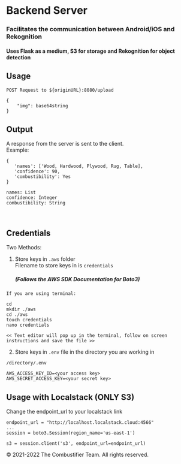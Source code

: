 # Backend Server
### Facilitates the communication between Android/iOS and Rekognition
#### Uses Flask as a medium, S3 for storage and Rekognition for object detection



## Usage
```POST Request to ${originURL}:8080/upload ```
```
{
    "img": base64string
}
```  

## Output
A response from the server is sent to the client.  
Example:
```
{
   'names': ['Wood, Hardwood, Plywood, Rug, Table], 
   'confidence': 90,
   'combustibility': Yes
}

names: List
confidence: Integer
combustibility: String
```

<br>

## Credentials

Two Methods:
1. Store keys in ```.aws``` folder  
Filename to store keys in is ```credentials```   
    ##### (Follows the AWS SDK Documentation for Boto3)  
```
If you are using terminal:

cd
mkdir ./aws
cd ./aws
touch credentials
nano credentials

<< Text editor will pop up in the terminal, follow on screen instructions and save the file >>
```
2. Store keys in ```.env``` file in the directory you are working in 
```
/directory/.env

AWS_ACCESS_KEY_ID=<your access key>
AWS_SECRET_ACCESS_KEY=<your secret key>
```

## Usage with Localstack (ONLY S3)

Change the endpoint_url to your localstack link
```
endpoint_url = "http://localhost.localstack.cloud:4566"
...
session = boto3.Session(region_name='us-east-1')

s3 = session.client('s3', endpoint_url=endpoint_url)

```
 
© 2021-2022 The Combustifier Team. All rights reserved.

